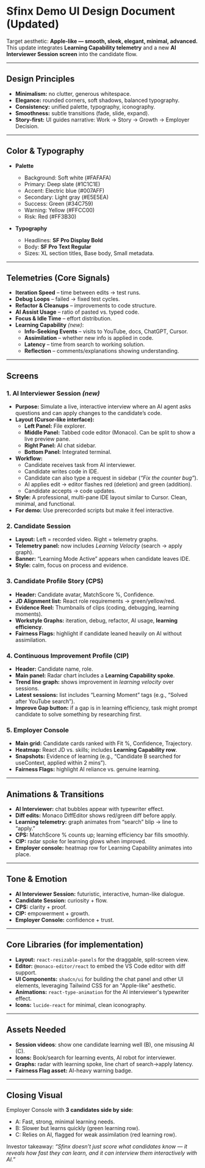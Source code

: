 # Sfinx Demo UI Design Document (Updated)

Target aesthetic: **Apple-like — smooth, sleek, elegant, minimal, advanced.**  
This update integrates **Learning Capability telemetry** and a new **AI Interviewer Session screen** into the candidate flow.

---

## Design Principles

-   **Minimalism:** no clutter, generous whitespace.
-   **Elegance:** rounded corners, soft shadows, balanced typography.
-   **Consistency:** unified palette, typography, iconography.
-   **Smoothness:** subtle transitions (fade, slide, expand).
-   **Story-first:** UI guides narrative: Work → Story → Growth → Employer Decision.

---

## Color & Typography

-   **Palette**

    -   Background: Soft white (#FAFAFA)
    -   Primary: Deep slate (#1C1C1E)
    -   Accent: Electric blue (#007AFF)
    -   Secondary: Light gray (#E5E5EA)
    -   Success: Green (#34C759)
    -   Warning: Yellow (#FFCC00)
    -   Risk: Red (#FF3B30)

-   **Typography**
    -   Headlines: **SF Pro Display Bold**
    -   Body: **SF Pro Text Regular**
    -   Sizes: XL section titles, Base body, Small metadata.

---

## Telemetries (Core Signals)

-   **Iteration Speed** – time between edits → test runs.
-   **Debug Loops** – failed → fixed test cycles.
-   **Refactor & Cleanups** – improvements to code structure.
-   **AI Assist Usage** – ratio of pasted vs. typed code.
-   **Focus & Idle Time** – effort distribution.
-   **Learning Capability** _(new)_:
    -   **Info-Seeking Events** – visits to YouTube, docs, ChatGPT, Cursor.
    -   **Assimilation** – whether new info is applied in code.
    -   **Latency** – time from search to working solution.
    -   **Reflection** – comments/explanations showing understanding.

---

## Screens

### 1. AI Interviewer Session _(new)_

-   **Purpose:** Simulate a live, interactive interview where an AI agent asks questions and can apply changes to the candidate’s code.
-   **Layout (Cursor-like interface):**
    -   **Left Panel:** File explorer.
    -   **Middle Panel:** Tabbed code editor (Monaco). Can be split to show a live preview pane.
    -   **Right Panel:** AI chat sidebar.
    -   **Bottom Panel:** Integrated terminal.
-   **Workflow:**
    -   Candidate receives task from AI interviewer.
    -   Candidate writes code in IDE.
    -   Candidate can also type a request in sidebar (_“Fix the counter bug”_).
    -   AI applies edit → editor flashes red (deletion) and green (addition).
    -   Candidate accepts → code updates.
-   **Style:** A professional, multi-pane IDE layout similar to Cursor. Clean, minimal, and functional.
-   **For demo:** Use prerecorded scripts but make it feel interactive.

### 2. Candidate Session

-   **Layout:** Left = recorded video. Right = telemetry graphs.
-   **Telemetry panel:** now includes _Learning Velocity_ (search → apply graph).
-   **Banner:** “Learning Mode Active” appears when candidate leaves IDE.
-   **Style:** calm, focus on process and evidence.

### 3. Candidate Profile Story (CPS)

-   **Header:** Candidate avatar, MatchScore %, Confidence.
-   **JD Alignment list:** React role requirements → green/yellow/red.
-   **Evidence Reel:** Thumbnails of clips (coding, debugging, learning moments).
-   **Workstyle Graphs:** iteration, debug, refactor, AI usage, **learning efficiency**.
-   **Fairness Flags:** highlight if candidate leaned heavily on AI without assimilation.

### 4. Continuous Improvement Profile (CIP)

-   **Header:** Candidate name, role.
-   **Main panel:** Radar chart includes a **Learning Capability spoke**.
-   **Trend line graph:** shows improvement in _learning velocity_ over sessions.
-   **Latest sessions:** list includes “Learning Moment” tags (e.g., “Solved after YouTube search”).
-   **Improve Gap button:** if a gap is in learning efficiency, task might prompt candidate to solve something by researching first.

### 5. Employer Console

-   **Main grid:** Candidate cards ranked with Fit %, Confidence, Trajectory.
-   **Heatmap:** React JD vs. skills; includes **Learning Capability row**.
-   **Snapshots:** Evidence of learning (e.g., “Candidate B searched for useContext, applied within 2 mins”).
-   **Fairness Flags:** highlight AI reliance vs. genuine learning.

---

## Animations & Transitions

-   **AI Interviewer:** chat bubbles appear with typewriter effect.
-   **Diff edits:** Monaco DiffEditor shows red/green diff before apply.
-   **Learning telemetry:** graph animates from “search” blip → line to “apply.”
-   **CPS:** MatchScore % counts up; learning efficiency bar fills smoothly.
-   **CIP:** radar spoke for learning glows when improved.
-   **Employer console:** heatmap row for Learning Capability animates into place.

---

## Tone & Emotion

-   **AI Interviewer Session:** futuristic, interactive, human-like dialogue.
-   **Candidate Session:** curiosity + flow.
-   **CPS:** clarity + proof.
-   **CIP:** empowerment + growth.
-   **Employer Console:** confidence + trust.

---

## Core Libraries (for implementation)

-   **Layout:** `react-resizable-panels` for the draggable, split-screen view.
-   **Editor:** `@monaco-editor/react` to embed the VS Code editor with diff support.
-   **UI Components:** `shadcn/ui` for building the chat panel and other UI elements, leveraging Tailwind CSS for an "Apple-like" aesthetic.
-   **Animations:** `react-type-animation` for the AI interviewer's typewriter effect.
-   **Icons:** `lucide-react` for minimal, clean iconography.

---

## Assets Needed

-   **Session videos**: show one candidate learning well (B), one misusing AI (C).
-   **Icons:** Book/search for learning events, AI robot for interviewer.
-   **Graphs:** radar with learning spoke, line chart of search→apply latency.
-   **Fairness Flag asset:** AI-heavy warning badge.

---

## Closing Visual

Employer Console with **3 candidates side by side**:

-   A: Fast, strong, minimal learning needs.
-   B: Slower but learns quickly (green learning row).
-   C: Relies on AI, flagged for weak assimilation (red learning row).

Investor takeaway: _“Sfinx doesn’t just score what candidates know — it reveals how fast they can learn, and it can interview them interactively with AI.”_
